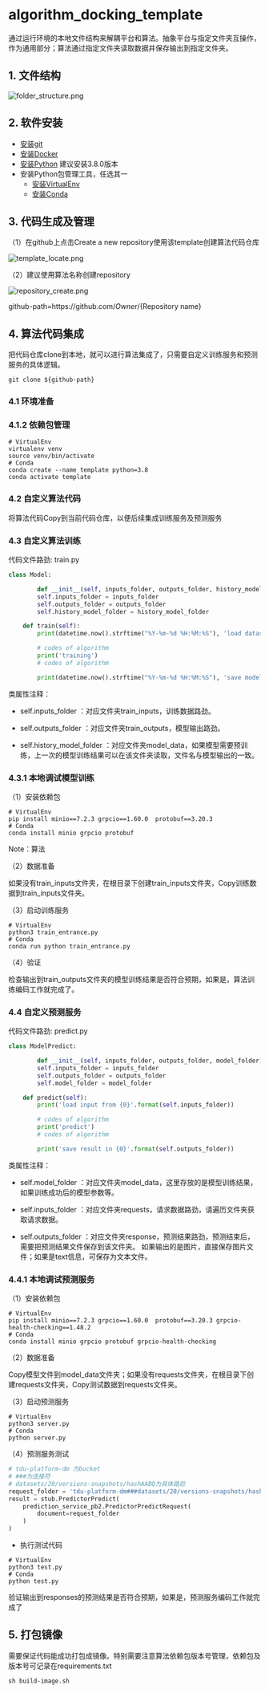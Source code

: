 # algorithm_docking_template
通过运行环境的本地文件结构来解耦平台和算法。抽象平台与指定文件夹互操作，作为通用部分；算法通过指定文件夹读取数据并保存输出到指定文件夹。
## 1. 文件结构
![folder_structure.png](folder_structure.png)
## 2. 软件安装
- [安装git](https://git-scm.com/downloads)
- [安装Docker](https://docs.docker.com/engine/install/)
- [安装Python](https://www.python.org/downloads/) 建议安装3.8.0版本
- 安装Python包管理工具，任选其一
    - [安装VirtualEnv](https://virtualenv.pypa.io/en/latest/installation.html)
    - [安装Conda](https://conda.io/projects/conda/en/latest/user-guide/install/index.html)
## 3. 代码生成及管理
（1）在github上点击Create a new repository使用该template创建算法代码仓库

![template_locate.png](template_locate.png)

（2）建议使用算法名称创建repository

![repository_create.png](repository_create.png)

github-path=https&#58;//github.com/${Owner}/${Repository&nbsp;name}

## 4. 算法代码集成
把代码仓库clone到本地，就可以进行算法集成了，只需要自定义训练服务和预测服务的具体逻辑。
```commandline
git clone ${github-path}
```
### 4.1 环境准备

### 4.1.2 依赖包管理
```commandline
# VirtualEnv
virtualenv venv
source venv/bin/activate
# Conda
conda create --name template python=3.8
conda activate template
```
### 4.2 自定义算法代码

将算法代码Copy到当前代码仓库，以便后续集成训练服务及预测服务

### 4.3 自定义算法训练

代码文件路劲: train.py
```train.py
class Model:

        def __init__(self, inputs_folder, outputs_folder, history_model_folder):
        self.inputs_folder = inputs_folder
        self.outputs_folder = outputs_folder
        self.history_model_folder = history_model_folder

    def train(self):
        print(datetime.now().strftime("%Y-%m-%d %H:%M:%S"), 'load dataset from {0}'.format(self.inputs_folder))

        # codes of algorithm
        print('training')
        # codes of algorithm

        print(datetime.now().strftime("%Y-%m-%d %H:%M:%S"), 'save model in {0}'.format(self.outputs_folder))
```
类属性注释：

- self.inputs_folder ：对应文件夹train_inputs，训练数据路劲。

- self.outputs_folder ：对应文件夹train_outputs，模型输出路劲。

- self.history_model_folder ：对应文件夹model_data，如果模型需要预训练，上一次的模型训练结果可以在该文件夹读取，文件名与模型输出的一致。

### 4.3.1 本地调试模型训练
（1）安装依赖包
```commandline
# VirtualEnv
pip install minio==7.2.3 grpcio==1.60.0  protobuf==3.20.3
# Conda
conda install minio grpcio protobuf
```
Note：算法

（2）数据准备

如果没有train_inputs文件夹，在根目录下创建train_inputs文件夹，Copy训练数据到train_inputs文件夹。

（3）启动训练服务

```commandline
# VirtualEnv
python3 train_entrance.py
# Conda
conda run python train_entrance.py
```
（4）验证

检查输出到train_outputs文件夹的模型训练结果是否符合预期，如果是，算法训练编码工作就完成了。

### 4.4 自定义预测服务
代码文件路劲: predict.py
```predict.py
class ModelPredict:

        def __init__(self, inputs_folder, outputs_folder, model_folder):
        self.inputs_folder = inputs_folder
        self.outputs_folder = outputs_folder
        self.model_folder = model_folder

    def predict(self):
        print('load input from {0}'.format(self.inputs_folder))

        # codes of algorithm
        print('predict')
        # codes of algorithm

        print('save result in {0}'.format(self.outputs_folder))
```
类属性注释：

- self.model_folder ：对应文件夹model_data，这里存放的是模型训练结果，如果训练成功后的模型参数等。

- self.inputs_folder ：对应文件夹requests，请求数据路劲，请遍历文件夹获取请求数据。

- self.outputs_folder ：对应文件夹response，预测结果路劲，预测结束后，需要把预测结果文件保存到该文件夹。
如果输出的是图片，直接保存图片文件；如果是text信息，可保存为文本文件。

### 4.4.1 本地调试预测服务
（1）安装依赖包
```commandline
# VirtualEnv
pip install minio==7.2.3 grpcio==1.60.0  protobuf==3.20.3 grpcio-health-checking==1.48.2
# Conda
conda install minio grpcio protobuf grpcio-health-checking
```
（2）数据准备

Copy模型文件到model_data文件夹；如果没有requests文件夹，在根目录下创建requests文件夹，Copy测试数据到requests文件夹。

（3）启动预测服务
```commandline
# VirtualEnv
python3 server.py
# Conda
python server.py
```
（4）预测服务测试
```test.py
# tdu-platform-dm 为bucket
# ###为连接符
# datasets/20/versions-snapshots/hashAABQ为具体路劲
request_folder = 'tdu-platform-dm###datasets/20/versions-snapshots/hashAABQ'
result = stub.PredictorPredict(
    prediction_service_pb2.PredictorPredictRequest(
        document=request_folder
    )
)
```
- 执行测试代码
```commandline
# VirtualEnv
python3 test.py
# Conda
python test.py
```
验证输出到responses的预测结果是否符合预期，如果是，预测服务编码工作就完成了

## 5. 打包镜像
需要保证代码能成功打包成镜像。特别需要注意算法依赖包版本号管理，依赖包及版本号可记录在requirements.txt
```commandline
sh build-image.sh
```

